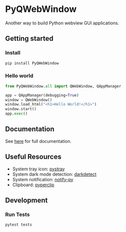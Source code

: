# PyQWebWindow

Another way to build Python webview GUI applications.

## Getting started

### Install

```bash
pip install PyQWebWindow
```

### Hello world

```python
from PyQWebWindow.all import QWebWindow, QAppManager

app = QAppManager(debugging=True)
window = QWebWindow()
window.load_html("<h1>Hello World!</h1>")
window.start()
app.exec()
```

## Documentation

See [here](https://bhznjns.github.io/PyQWebWindow/) for full documentation.

## Useful Resources

- System tray icon: [pystray](https://github.com/moses-palmer/pystray)
- System dark mode detection: [darkdetect](https://github.com/albertosottile/darkdetect)
- System notification: [notify-py](https://github.com/ms7m/notify-py)
- Clipboard: [pyperclip](https://github.com/asweigart/pyperclip)

## Development

### Run Tests

```shell
pytest tests
```
